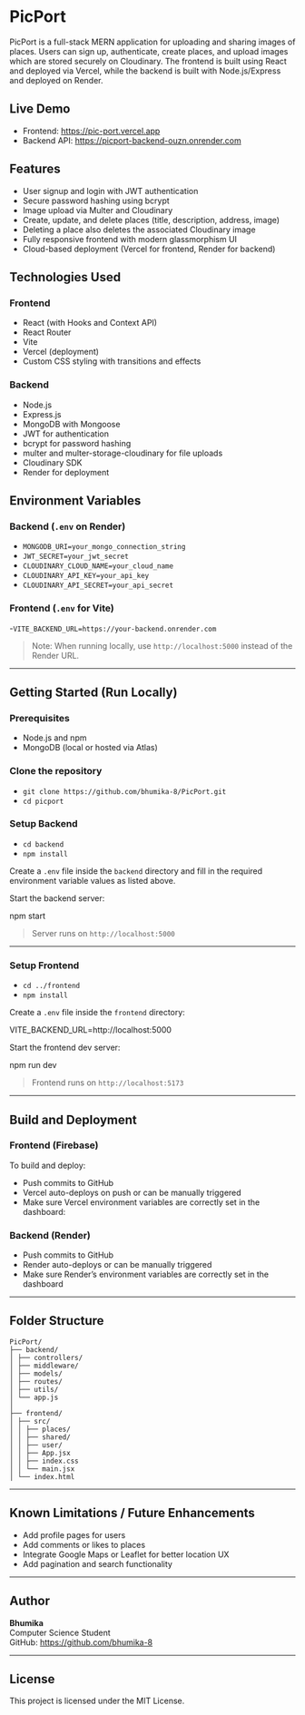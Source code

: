 # PicPort

PicPort is a full-stack MERN application for uploading and sharing images of places. Users can sign up, authenticate, create places, and upload images which are stored securely on Cloudinary. The frontend is built using React and deployed via Vercel, while the backend is built with Node.js/Express and deployed on Render.

## Live Demo

- Frontend: https://pic-port.vercel.app
- Backend API: https://picport-backend-ouzn.onrender.com

## Features

- User signup and login with JWT authentication
- Secure password hashing using bcrypt
- Image upload via Multer and Cloudinary
- Create, update, and delete places (title, description, address, image)
- Deleting a place also deletes the associated Cloudinary image
- Fully responsive frontend with modern glassmorphism UI
- Cloud-based deployment (Vercel for frontend, Render for backend)

## Technologies Used

### Frontend

- React (with Hooks and Context API)
- React Router
- Vite
- Vercel (deployment)
- Custom CSS styling with transitions and effects

### Backend

- Node.js
- Express.js
- MongoDB with Mongoose
- JWT for authentication
- bcrypt for password hashing
- multer and multer-storage-cloudinary for file uploads
- Cloudinary SDK
- Render for deployment

## Environment Variables

### Backend (`.env` on Render)

- `MONGODB_URI=your_mongo_connection_string`
- `JWT_SECRET=your_jwt_secret`
- `CLOUDINARY_CLOUD_NAME=your_cloud_name`
- `CLOUDINARY_API_KEY=your_api_key`
- `CLOUDINARY_API_SECRET=your_api_secret`


### Frontend (`.env` for Vite)
-`VITE_BACKEND_URL=https://your-backend.onrender.com`

> Note: When running locally, use `http://localhost:5000` instead of the Render URL.

---

## Getting Started (Run Locally)

### Prerequisites

- Node.js and npm
- MongoDB (local or hosted via Atlas)

### Clone the repository
- `git clone https://github.com/bhumika-8/PicPort.git`
- `cd picport`

### Setup Backend

- `cd backend`
- `npm install`

Create a `.env` file inside the `backend` directory and fill in the required environment variable values as listed above.


Start the backend server:

npm start

> Server runs on `http://localhost:5000`

---

### Setup Frontend

- `cd ../frontend`
- `npm install`

Create a `.env` file inside the `frontend` directory:

VITE_BACKEND_URL=http://localhost:5000

Start the frontend dev server:

npm run dev

> Frontend runs on `http://localhost:5173`

---

## Build and Deployment

### Frontend (Firebase)

To build and deploy:

- Push commits to GitHub
- Vercel auto-deploys on push or can be manually triggered
- Make sure Vercel environment variables are correctly set in the dashboard:

### Backend (Render)

- Push commits to GitHub
- Render auto-deploys or can be manually triggered
- Make sure Render’s environment variables are correctly set in the dashboard

---

## Folder Structure
```
PicPort/
├── backend/
│ ├── controllers/
│ ├── middleware/
│ ├── models/
│ ├── routes/
│ ├── utils/
│ └── app.js
│
├── frontend/
│ ├── src/
│ │ ├── places/
│ │ ├── shared/
│ │ ├── user/
│ │ ├── App.jsx
│ │ ├── index.css
│ │ └── main.jsx
│ └── index.html
```
---

## Known Limitations / Future Enhancements

- Add profile pages for users
- Add comments or likes to places
- Integrate Google Maps or Leaflet for better location UX
- Add pagination and search functionality

---

## Author

**Bhumika**  
Computer Science Student  
GitHub: https://github.com/bhumika-8

---

## License

This project is licensed under the MIT License.

